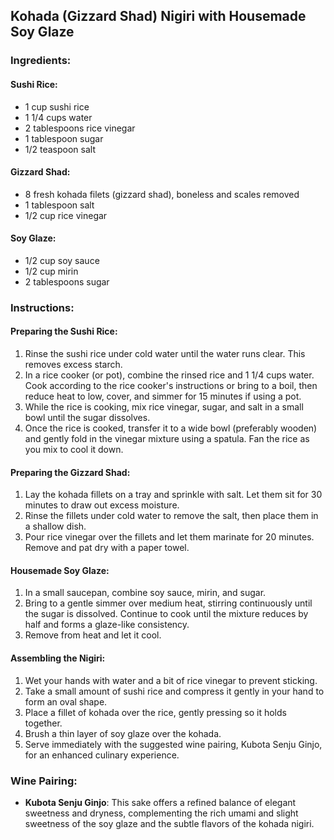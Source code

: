 ## Kohada (Gizzard Shad) Nigiri with Housemade Soy Glaze

### Ingredients:

#### Sushi Rice:
- 1 cup sushi rice
- 1 1/4 cups water
- 2 tablespoons rice vinegar
- 1 tablespoon sugar
- 1/2 teaspoon salt

#### Gizzard Shad:
- 8 fresh kohada filets (gizzard shad), boneless and scales removed
- 1 tablespoon salt
- 1/2 cup rice vinegar

#### Soy Glaze:
- 1/2 cup soy sauce
- 1/2 cup mirin
- 2 tablespoons sugar

### Instructions:

#### Preparing the Sushi Rice:
1. Rinse the sushi rice under cold water until the water runs clear. This removes excess starch.
2. In a rice cooker (or pot), combine the rinsed rice and 1 1/4 cups water. Cook according to the rice cooker's instructions or bring to a boil, then reduce heat to low, cover, and simmer for 15 minutes if using a pot.
3. While the rice is cooking, mix rice vinegar, sugar, and salt in a small bowl until the sugar dissolves.
4. Once the rice is cooked, transfer it to a wide bowl (preferably wooden) and gently fold in the vinegar mixture using a spatula. Fan the rice as you mix to cool it down. 

#### Preparing the Gizzard Shad:
1. Lay the kohada fillets on a tray and sprinkle with salt. Let them sit for 30 minutes to draw out excess moisture.
2. Rinse the fillets under cold water to remove the salt, then place them in a shallow dish.
3. Pour rice vinegar over the fillets and let them marinate for 20 minutes. Remove and pat dry with a paper towel.

#### Housemade Soy Glaze:
1. In a small saucepan, combine soy sauce, mirin, and sugar.
2. Bring to a gentle simmer over medium heat, stirring continuously until the sugar is dissolved. Continue to cook until the mixture reduces by half and forms a glaze-like consistency.
3. Remove from heat and let it cool.

#### Assembling the Nigiri:
1. Wet your hands with water and a bit of rice vinegar to prevent sticking.
2. Take a small amount of sushi rice and compress it gently in your hand to form an oval shape.
3. Place a fillet of kohada over the rice, gently pressing so it holds together.
4. Brush a thin layer of soy glaze over the kohada.
5. Serve immediately with the suggested wine pairing, Kubota Senju Ginjo, for an enhanced culinary experience.

### Wine Pairing:
- **Kubota Senju Ginjo**: This sake offers a refined balance of elegant sweetness and dryness, complementing the rich umami and slight sweetness of the soy glaze and the subtle flavors of the kohada nigiri.